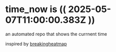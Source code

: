 # time_now is (( 2025-05-07T11:00:00.383Z ))

an automated repo that shows the currnent time

inspired by [breakingheatmap](https://github.com/breakingheatmap/breakingheatmap)